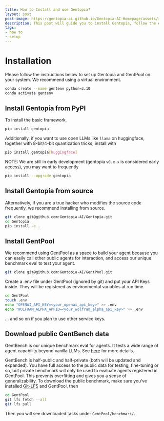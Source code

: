 ```yaml
---
title: How to Install and use Gentopia?
layout: post
post-image: https://gentopia-ai.github.io/Gentopia-AI-Homepage/assets/images/install.png
description: This post will guide you to install Gentopia, follow the easy steps to set it up.
tags:
- how to
- setup
---
```


# Installation
Please follow the instructions below to set up Gentopia and GentPool on your system.
We recommend using a virtual environment.
```bash
conda create --name gentenv python=3.10
conda activate gentenv
```

## Install Gentopia from PyPI
To install the basic framework, 
```bash
pip install gentopia
```
Additionally, if you want to use open LLMs like `llama` on huggingface, together with 8-bit/4-bit quantization tricks, install with 
```bash
pip install gentopia[huggingface]
```
NOTE:  We are still in early development (gentopia `v0.x.x` is considered early access), you may want to frequently 
```bash
pip install --upgrade gentopia
```

## Install Gentopia from source
Alternatively, if you are a true hacker who modifies the source code frequently, we recommend installing from source.
```bash
git clone git@github.com:Gentopia-AI/Gentopia.git
cd Gentopia
pip install -e .
```

## Install GentPool
We recommend using GentPool as a space to build your agent because you can easily call other public agents for interaction, 
and access our unique benchmark eval to test your agent.
```bash
git clone git@github.com:Gentopia-AI/GentPool.git
```
Create a .env file under GentPool (ignored by git) and put your API Keys inside. They will be registered as environmental variables at run time.
```bash
cd GentPool
touch .env
echo "OPENAI_API_KEY=<your_openai_api_key>" >> .env
echo "WOLFRAM_ALPHA_APPID=<your_wolfram_alpha_api_key>" >> .env
```
... and so on if you plan to use other service keys.

## Download public GentBench data

GentBench is our unique benchmark eval for agents. It tests a wide range of agent capability beyond vanilla LLMs.
See [here]() for more details.

GentBench is half-public and half-private (both will be updated and expanded). 
You have full access to the public data for testing, fine-tuning or so, but private benchmark will only be used to evaluate agents registered in GentPool.
This prevents overfitting and gives you a sense of generalizability.
To download the public benchmark, make sure you've installed [Git-LFS](https://git-lfs.com/) and GentPool, then
```bash
cd GentPool
git lfs fetch --all
git lfs pull
```
Then you will see downloaded tasks under `GentPool/benchmark/`.
